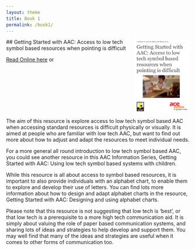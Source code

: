 ```yaml
---
layout: theme
title: Book 1
permalink: /book1/
---
```


<img src="assets/images/CoverAccessToLowTechSymbol.png" alt="cover image" style="width: 150px; float: right; margin: 0px 3px 2px 0px;"/>
## Getting Started with AAC: Access to low tech symbol based resources when pointing is difficult

[Read Online here](/books/AdaptingLowTech/) or

<a href="https://geo.itunes.apple.com/gb/book/getting-started-aac-using/id1090922522?mt=11" style="display:inline-block;overflow:hidden;background:url(//linkmaker.itunes.apple.com/assets/shared/badges/en-us/ibooks-lrg.svg) no-repeat;width:110px;height:40px;background-size:contain;"></a>

<br clear="all" />

The aim of this resource is explore access to low tech symbol based AAC when accessing standard resources is difficult physically or visually. It is aimed at people who are familiar with low tech AAC, but want to find out more about how to adjust and adapt the resources to meet individual needs.

For a more general all round introduction to low tech symbol based AAC, you could see another resource in this AAC Information Series, Getting Started with AAC: Using low tech symbol based systems with children.

While this resource is all about access to symbol based resources, it is important to also provide individuals with an alphabet chart, to enable them to explore and develop their use of letters. You can find lots more information about how to design and adapt alphabet charts in the resource, Getting Started with AAC: Designing and using alphabet charts.

Please note that this resource is not suggesting that low tech is ‘best’, or that low tech is a prerequisite to a more high tech communication aid. It is simply about valuing the role of paper based communication systems, and sharing lots of ideas and strategies to help develop and support them. You may well find that many of the ideas and strategies are useful when it comes to other forms of communication too.
